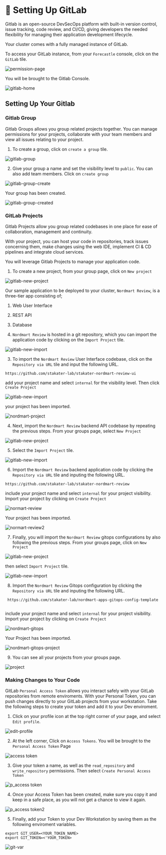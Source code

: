 # 🐡 Setting Up GitLab

Gitlab is an open-source DevSecOps platform with built-in version control, issue tracking, code review, and CI/CD,  giving developers the needed flexibility for managing their application development lifecycle. 

Your cluster comes with a fully managed instance of GitLab.

To access your GitLab instance, from your `Forecastle` console, click on the `GitLab` tile.

![permission-page](./images/forecastle-gitlab1.png)

You will be brought to the Gitlab Console.

![gitlab-home](./images/gitlab-home.png)

## Setting Up Your Gitlab

### Gitlab Group

Gitlab Groups allows you group related projects together. You can manage permissions for your projects, collaborate with your team members and view all issues relating to your project.

1. To create a group, click on `create a group` tile.


![gitlab-group](./images/gitlab-home-group.png)

2. Give your group a name and set the visibility level to `public`. You can also add team members.
Click on `create group` 

![gitlab-group-create](./images/create-group.png)

Your group has been created.

![gitlab-group-created](./images/gitlab-my-group.png)

### GitLab Projects

Gitlab Projects allow you group related codebases in one place for ease of collaboration, management and continuity. 

With your project, you can host your code  in repositories, track issues concerning them, make changes using the web IDE, implement CI & CD pipelines and integrate cloud services.

You will leverage Gitlab Projects to manage your application code.

1. To create a new project, from your group page, click on `New project`

![gitlab-new-project](./images/gitlab-new-project.png)

Our sample application to be deployed to your cluster, `Nordmart Review`, is a three-tier app consisting of;

1. Web User Interface
2. REST API
3. Database

2. `Nordmart Review` is hosted in a git repository, which you can import the application code by clicking on the `Import Project` tile.

![gitlab-new-import](./images/gitlab-import-project.png)


3. To import the `Nordmart Review` User Interface codebase, click on the `Repository via URL` tile and input the following URL.

```
https://github.com/stakater-lab/stakater-nordmart-review-ui
```
add your project name and select `internal` for the visibility level. Then click `Create Project`

![gitlab-new-import](./images/nordmart-ui-import.png)

your project has been imported.

![nordmart-project](./images/nordmart-project.png)


4. Next, import the `Nordmart Review` backend API codebase by repeating the previous steps. From your groups page, select `New Project` 

![gitlab-new-project](./images/gitlab-new-project.png)

5. Select the `Import Project` tile.

![gitlab-new-import](./images/gitlab-import-project.png)

6. Import the `Nordmart Review` backend application code by clicking the `Repository via URL` tile and inputing the following URL. 

```
https://github.com/stakater-lab/stakater-nordmart-review

```

include your project name and select `internal` for your project visibility. Import your project by clicking on `Create Project`

![normart-review](./images/normart-review.png)

Your project has been imported.

![normart-review2](./images/nordmart-review.png)

7. Finally, you will import the `Nordmart Review` gitops configurations by also following the previous steps. From your groups page, click on `New Project`

![gitlab-new-project](./images/gitlab-new-project.png)

then select `Import Project` tile.

![gitlab-new-import](./images/gitlab-import-project.png)

8. Import the `Nordmart Review` Gitops configuration  by clicking the `Repository via URL` tile and inputing the following URL. 

```
 https://github.com/stakater-lab/nordmart-apps-gitops-config-template
 
 ```
 
include your project name and select `internal` for your project visibility. Import your project by clicking on `Create Project`

![nordmart-gitops](./images/nordmart-gitops.png)

Your Project has been imported.


![nordmart-gitops-project](./images/nordmart-gitops-project.png)

9. You can see all your projects from your groups page.

![project](./images/projects.png)

### Making Changes to Your Code

GitLab `Personal Access Token` allows you interact safely with your GitLab repositories from remote enviroments. With your Personal Token, you can push changes directly to your GitLab projects from your workstation. Take the following steps to create your token and add it to your Dev enviroment.

1. Click on your profile icon at the top right corner of your page, and select `Edit profile`.

![edit-profile](./images/edit-profile.png)

2. At the left corner, Click on `Access Tokens`. You will be brought to the `Personal Access Token` Page

![access token](./images/access-token.png)

3. Give your token a name, as well as the `read_repository` and `write_repository` permissions. Then select `Create Personal Access Token`

![p_access token](./images/personal-access-token.png)

4. Once your Access Token has been created, make sure you copy it and keep in a safe place, as you  will not get a chance to view it again.


![p_access token2](./images/token.png)

5. Finally, add your Token to your Dev Workstation by saving them as the following enviroment variables.

```
export GIT_USER=<YOUR_TOKEN_NAME>
export GIT_TOKEN=<'YOUR_TOKEN>

```

![git-var](./images/git-var.png)














